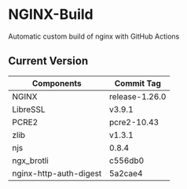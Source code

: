 # NGINX-Build
Automatic custom build of nginx with GitHub Actions

## Current Version
| Components | Commit Tag |
|--|--|
| NGINX | release-1.26.0 |
| LibreSSL | v3.9.1 |
| PCRE2 | pcre2-10.43 |
| zlib | v1.3.1 |
| njs | 0.8.4 |
| ngx_brotli | c556db0 |
| nginx-http-auth-digest | 5a2cae4 |
